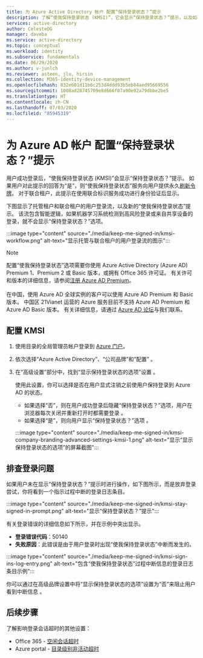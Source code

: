 ```yaml
---
title: 为 Azure Active Directory 帐户 配置“保持登录状态？”提示
description: 了解“使我保持登录状态 (KMSI)”，它会显示“保持登录状态？”提示，以及如何在 Azure Active Directory 门户中对其进行配置、如何对登录问题进行故障排除。
services: active-directory
author: CelesteDG
manager: daveba
ms.service: active-directory
ms.topic: conceptual
ms.workload: identity
ms.subservice: fundamentals
ms.date: 06/29/2020
ms.author: v-junlch
ms.reviewer: asteen, jlu, hirsin
ms.collection: M365-identity-device-management
ms.openlocfilehash: 832e601d11b6c253d4ddd93b5eb84aed95669556
ms.sourcegitcommit: 1008ad28745709e8d666f07a90e02a79dbbe2be5
ms.translationtype: HT
ms.contentlocale: zh-CN
ms.lasthandoff: 07/03/2020
ms.locfileid: "85945319"
---
```

# <a name="configure-the-stay-signed-in-prompt-for-azure-ad-accounts"></a>为 Azure AD 帐户 配置“保持登录状态？”提示

用户成功登录后，“使我保持登录状态 (KMSI)”会显示“保持登录状态？”提示。 如果用户对此提示的回答为“是”，则“使我保持登录状态”服务向用户提供永久[刷新令牌](../develop/developer-glossary.md#refresh-token)。 对于联合租户，此提示在使用联合标识服务成功进行身份验证后显示。

下图显示了托管租户和联合租户的用户登录流，以及新的“使我保持登录状态”提示。 该流包含智能逻辑，如果机器学习系统检测到高风险登录或来自共享设备的登录，就不会显示“保持登录状态？”选项。

:::image type="content" source="./media/keep-me-signed-in/kmsi-workflow.png" alt-text="显示托管与联合租户的用户登录流的图示":::

> [!NOTE]
> 配置“使我保持登录状态”选项需要你使用 Azure Active Directory (Azure AD) Premium 1、Premium 2 或 Basic 版本，或拥有 Office 365 许可证。 有关许可和版本的详细信息，请参阅[注册 Azure AD Premium](active-directory-get-started-premium.md)。<br><br>在中国，使用 Azure AD 全球实例的客户可以使用 Azure AD Premium 和 Basic 版本。 中国区 21Vianet 运营的 Azure 服务目前不支持 Azure AD Premium 和 Azure AD Basic 版本。 有关详细信息，请通过 [Azure AD 论坛](https://feedback.azure.com/forums/169401-azure-active-directory/)与我们联系。

## <a name="configure-kmsi"></a>配置 KMSI

1. 使用目录的全局管理员帐户登录到 [Azure 门户](https://portal.azure.cn/)。
1. 依次选择“Azure Active Directory”、“公司品牌”和“配置”  。
1. 在“高级设置”部分中，找到“显示保持登录状态的选项”设置 。

   使用此设置，你可以选择是否在用户显式注销之前使用户保持登录到 Azure AD 的状态。
   * 如果选择“否”，则在用户成功登录后隐藏“保持登录状态？”选项，用户在浏览器每次关闭并重新打开时都需要登录 。
   * 如果选择“是”，则向用户显示“保持登录状态？”选项 。

    :::image type="content" source="./media/keep-me-signed-in/kmsi-company-branding-advanced-settings-kmsi-1.png" alt-text="显示“显示保持登录状态的选项”的屏幕截图":::

## <a name="troubleshoot-sign-in-issues"></a>排查登录问题

如果用户未在显示“保持登录状态？”提示时进行操作，如下图所示，而是放弃登录尝试，你将看到一个指示过程中断的登录日志条目。

:::image type="content" source="./media/keep-me-signed-in/kmsi-stay-signed-in-prompt.png" alt-text="显示“保持登录状态？”提示":::

有关登录错误的详细信息如下所示，并在示例中突出显示。

* **登录错误代码**：50140
* **失败原因**：此错误是由于用户登录时出现“使我保持登录状态”中断而发生的。

:::image type="content" source="./media/keep-me-signed-in/kmsi-sign-ins-log-entry.png" alt-text="包含“使我保持登录状态”过程中断信息的登录日志条目示例":::

你可以通过在高级品牌设置中将“显示保持登录状态的选项”设置为“否”来阻止用户看到中断信息 。

## <a name="next-steps"></a>后续步骤

了解影响登录会话超时的其他设置：

* Office 365 - [空闲会话超时](https://docs.microsoft.com/sharepoint/sign-out-inactive-users)
* Azure portal - [目录级别非活动超时](/azure-portal/admin-timeout)

